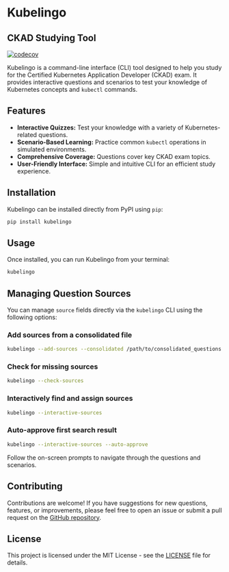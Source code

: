 # Kubelingo

## CKAD Studying Tool

[![codecov](https://codecov.io/gh/josephedward/kubelingo/branch/main/graph/badge.svg)](https://codecov.io/gh/josephedward/kubelingo)

Kubelingo is a command-line interface (CLI) tool designed to help you study for the Certified Kubernetes Application Developer (CKAD) exam. It provides interactive questions and scenarios to test your knowledge of Kubernetes concepts and `kubectl` commands.

## Features

*   **Interactive Quizzes:** Test your knowledge with a variety of Kubernetes-related questions.
*   **Scenario-Based Learning:** Practice common `kubectl` operations in simulated environments.
*   **Comprehensive Coverage:** Questions cover key CKAD exam topics.
*   **User-Friendly Interface:** Simple and intuitive CLI for an efficient study experience.

## Installation

Kubelingo can be installed directly from PyPI using `pip`:

```bash
pip install kubelingo
```

## Usage

Once installed, you can run Kubelingo from your terminal:

```bash
kubelingo
```

## Managing Question Sources

You can manage `source` fields directly via the `kubelingo` CLI using the following options:

### Add sources from a consolidated file
```bash
kubelingo --add-sources --consolidated /path/to/consolidated_questions.yaml
```

### Check for missing sources
```bash
kubelingo --check-sources
```

### Interactively find and assign sources
```bash
kubelingo --interactive-sources
```

### Auto-approve first search result
```bash
kubelingo --interactive-sources --auto-approve
```

Follow the on-screen prompts to navigate through the questions and scenarios.

## Contributing

Contributions are welcome! If you have suggestions for new questions, features, or improvements, please feel free to open an issue or submit a pull request on the [GitHub repository](https://github.com/josephedward/kubelingo).

## License

This project is licensed under the MIT License - see the [LICENSE](LICENSE) file for details.